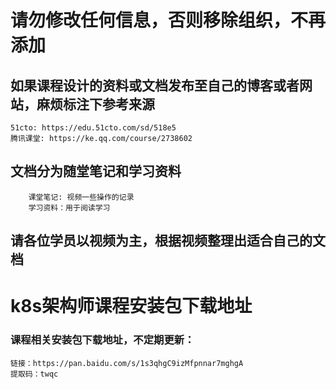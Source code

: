 # 请勿修改任何信息，否则移除组织，不再添加
## 如果课程设计的资料或文档发布至自己的博客或者网站，麻烦标注下参考来源
````
51cto: https://edu.51cto.com/sd/518e5
腾讯课堂: https://ke.qq.com/course/2738602
````
## 文档分为随堂笔记和学习资料
````
    课堂笔记: 视频一些操作的记录
    学习资料：用于阅读学习
````
## 请各位学员以视频为主，根据视频整理出适合自己的文档

# k8s架构师课程安装包下载地址
### 课程相关安装包下载地址，不定期更新：
````
链接：https://pan.baidu.com/s/1s3qhgC9izMfpnnar7mghgA 
提取码：twqc
````


